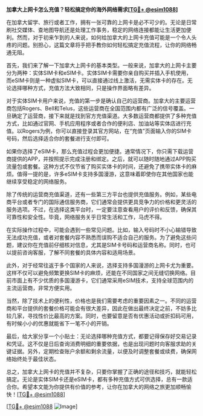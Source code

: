 **加拿大上网卡怎么充值？轻松搞定你的海外网络需求[[TG💪+ @esim1088](https://t.me/s/esim1088)]**

在加拿大留学、旅行或者工作，拥有一张可靠的上网卡是必不可少的。无论是日常刷社交媒体、查地图导航还是处理工作事务，稳定的网络连接都能让生活更加便利。然而，对于初来乍到的人来说，如何给加拿大的上网卡充值可能是一个令人头疼的问题。别担心，这篇文章将手把手教你如何轻松搞定充值流程，让你的网络畅通无阻。

首先，我们来了解一下加拿大上网卡的基本类型。一般来说，加拿大的上网卡主要分为两种：实体SIM卡和eSIM卡。实体SIM卡需要你亲自购买并插入手机使用，而eSIM卡则是一种虚拟SIM卡，可以直接通过线上激活，无需实体卡的存在。无论选择哪种方式，充值方法大致相同，只是操作界面略有差异。

对于实体SIM卡用户来说，充值的第一步是确认自己的运营商。加拿大的主要运营商包括Rogers、Bell和Telus，这些运营商在全国范围内都有广泛的信号覆盖。一旦确定了运营商，接下来就是找到官方充值渠道。大多数运营商都提供了多种充值方式，比如通过官网、手机应用程序或者合作的便利店、加油站等实体店进行充值。以Rogers为例，你可以直接登录其官方网站，在“充值”页面输入你的SIM卡号码，然后选择适合你的套餐进行支付即可。

如果你选择了eSIM卡，那么充值过程会更加便捷。通常情况下，你只需下载运营商提供的APP，并按照提示完成注册和绑定。之后，就可以随时随地通过APP购买流量包或套餐。这种方式不仅节省了购买实体卡的时间，还避免了携带实体卡的麻烦。值得一提的是，许多eSIM卡支持多国漫游，这意味着即使你在其他国家也能继续享受稳定的网络服务。

除了传统的运营商充值渠道，还有一些第三方平台也提供充值服务。例如，某些电商平台或者专门的国际通信服务商，它们通常会提供更具竞争力的价格和更灵活的服务选项。不过，在选择这类平台时，一定要注意查看用户的评价和反馈，确保其可靠性和安全性。毕竟，网络服务关乎日常生活和工作，马虎不得。

在实际操作过程中，可能会遇到一些常见问题。比如，输入号码时不小心输错导致无法成功充值，或者对套餐内容不熟悉而误购不适合自己的服务。为了避免这些问题，建议你在充值前仔细核对信息，尤其是SIM卡号码和运营商名称。同时，也可以提前咨询客服，了解不同套餐的具体内容和适用场景。

此外，对于经常往返于多个国家的人来说，选择支持多国漫游的上网卡尤为重要。这样不仅可以避免频繁更换SIM卡的麻烦，还能在不同国家之间无缝切换网络。目前市面上有不少优质的多国漫游卡，它们通常采用eSIM技术，支持全球范围内的主流运营商，非常方便实用。

当然，除了技术上的便利性，价格也是我们需要考虑的重要因素之一。不同的运营商和平台提供的套餐价格可能会有很大差异，因此在做出最终决定之前，不妨多比较几家，寻找性价比最高的方案。同时，也要留意是否有优惠活动或折扣码可用，有时候小小的优惠就能省下一笔不小的开销。

最后，给大家分享一个小贴士：无论选择哪种充值方式，都要记得保存好交易记录和凭证。这不仅是日后查询消费明细的重要依据，也是出现问题时向客服求助的关键证据。另外，定期检查账户余额和剩余流量，以便及时调整套餐或续费，确保网络始终处于最佳状态。

总之，加拿大上网卡的充值并不复杂，只要你掌握了正确的途径和技巧，就能轻松搞定。无论是实体SIM卡还是eSIM卡，都有多种充值方式可供选择，总有一款适合你。希望本文能为你提供有价值的参考，让你在加拿大的网络之旅更加顺畅愉快！[[TG💪+ @esim1088](https://t.me/s/esim1088)]

[[TG💪+ @esim1088](https://t.me/s/esim1088) ![Image](https://i.postimg.cc/4NQfJmqS/Snipaste-2025-05-13-00-14-12.png)]